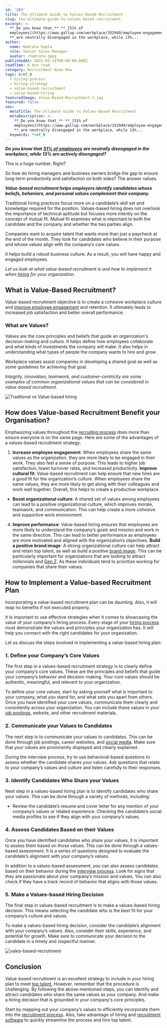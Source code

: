 ```yaml
---
id: '203'
title: The Ultimate Guide to Values-Based Recruitment
slug: the-ultimate-guide-to-values-based-recruitment
excerpt: >-
  **_Do you know that_** **_[51% of
  employees](https://www.gallup.com/workplace/352949/employee-engagement-holds-steady-first-half-2021.aspx)_**
  **_are neutrally disengaged in the workplace, while 13%...
author:
  name: Namrata Gupta
  role: Senior Sales Manager
  avatar: /namrata.jpeg
publishedAt: 2023-03-14T00:00:00.000Z
readTime: 6 min read
category: Recruitment Know How
tags: &ref_0
  - hiring-process
  - hiring-strategy
  - value-based-recruitment
  - value-based-hiring
featuredImage: Value-Based-Recruitment-1.jpg
featured: false
seo:
  metaTitle: The Ultimate Guide to Values-Based Recruitment
  metaDescription: >-
    **_Do you know that_** **_[51% of
    employees](https://www.gallup.com/workplace/352949/employee-engagement-holds-steady-first-half-2021.aspx)_**
    **_are neutrally disengaged in the workplace, while 13%...
  keywords: *ref_0
---
```


**_Do you know that_** **_[51% of employees](https://www.gallup.com/workplace/352949/employee-engagement-holds-steady-first-half-2021.aspx)_** **_are neutrally disengaged in the workplace, while 13% are actively disengaged?_**

This is a huge number. Right?

So how do hiring managers and business owners bridge the gap to ensure long-term productivity and satisfaction on both sides? The answer values.

<!--more-->

**_Value-based recruitment helps employers identify candidates whose beliefs, behaviors, and personal values complement their company._**

Traditional hiring practices focus more on a candidate’s skill set and knowledge required for the position. Values-based hiring does not overlook the importance of technical aptitude but focuses more intently on the concept of mutual fit. Mutual fit examines what is important to both the candidate and the company and whether the two parties align.

Companies want to acquire talent that wants more than just a paycheck at the end of the month. They look for candidates who believe in their purpose and whose values align with the company’s core values.

It helps build a robust business culture. As a result, you will have happy and engaged employees.

_Let us look at what value-based recruitment is and how to implement it when [hiring](https://www.thetalentpool.ai/blogs/6-onboarding-metrics-most-important-in-hiring-process/) for your organization._

## **What is Value-Based Recruitment?**

Value-based recruitment objective is to create a cohesive workplace culture and [improve employee engagement](https://www.thetalentpool.ai/blogs/6-ways-increase-employee-engagement/) and retention. It ultimately leads to increased job satisfaction and better overall performance.

### **What are Values?**

Values are the core principles and beliefs that guide an organization's decision-making and culture. It helps define how employees collaborate and what kinds of investments the company will make. It also helps in understanding what types of people the company wants to hire and grow.

Workplace values assist companies in developing a shared goal as well as some guidelines for achieving that goal.

_Integrity, innovation, teamwork, and customer-centricity are some examples of common organizational values that can be considered in value-based recruitment._

![Tradtional vs Value-based hiring](images/Value-Based-Recruitment-1-1024x1024.jpg)

## How does Value-based Recruitment Benefit your Organisation?

Emphasizing values throughout the [recruiting process](https://www.thetalentpool.ai/end-to-end-recruitment-process-lifecycle/) does more than ensure everyone is on the same page. Here are some of the advantages of a values-based recruitment strategy:

1. **Increase employee engagement**: When employees share the same values as the organization, they are more likely to be engaged in their work. They also feel a sense of purpose. This leads to higher job satisfaction, lower turnover rates, and increased productivity. **Improve cultural fit**: Value-based recruitment can help ensure that new hires are a good fit for the organization’s culture. When employees share the same values, they are more likely to get along with their colleagues and work well together. Overall, this helps to create a productive workplace.

- **Boost organizational culture**: A shared set of values among employees can lead to a positive organizational culture, which improves morale, teamwork, and communication. This can help create a more cohesive and supportive work environment.

4. **Improve performance**: Value-based hiring ensures that employees are more likely to understand the company’s goals and mission and work in the same direction. This can lead to better performance as employees are more motivated and aligned with the organization’s objectives. **Build a positive brand image**: A strong organizational culture can help attract and retain top talent, as well as build a positive [brand image](https://www.thetalentpool.ai/blogs/7-ways-boost-your-employer-brand/). This can be particularly important for organizations that are looking to attract millennials and [Gen Z](https://www.thetalentpool.ai/blogs/5-tips-attract-retain-gen-z-talent/). As these individuals tend to prioritize working for companies that share their values.

## **How to Implement a Value-based Recruitment Plan**

Incorporating a value-based recruitment plan can be daunting. Also, it will reap no benefits if not executed properly.

It is important to use effective strategies when it comes to showcasing the value of your company’s hiring process. Every stage of your [hiring process](https://www.thetalentpool.ai/blogs/top-4-signs-of-an-inefficient-hiring-process/) must demonstrate the values and principles your organization has. It will help you connect with the right candidates for your organization.

Let us discuss the steps involved in implementing a value-based hiring plan:

### 1. Define your Company’s Core Values

The first step in a values-based recruitment strategy is to clearly define your company’s core values. These are the principles and beliefs that guide your company’s behavior and decision-making. Your core values should be authentic, meaningful, and relevant to your organization.

To define your core values, start by asking yourself what is important to your company, what you stand for, and what sets you apart from others. Once you have identified your core values, communicate them clearly and consistently across your organization. You can include these values in your [job postings](https://www.thetalentpool.ai/blogs/our-2023-job-board-quick-guide-where-should-you-post/), website, and other recruitment materials.

### 2. **Communicate your Values to Candidates**

The next step is to communicate your values to candidates. This can be done through job postings, career websites, and [social media](https://www.thetalentpool.ai/blogs/5-tips-on-social-media-recruitment-strategies/). Make sure that your values are prominently displayed and clearly explained.

During the interview process, try to use behavioral-based questions to assess whether the candidate shares your values. Ask questions that relate to your company’s values and culture and listen carefully to their responses.

### 3. Identify Candidates Who Share your Values

Next step in a values-based hiring plan is to identify candidates who share your values. This can be done through a variety of methods, including:

- Review the candidate’s resume and cover letter for any mention of your company’s values or related experience. Checking the candidate’s social media profiles to see if they align with your company’s values.

### 4. Assess Candidates Based on their Values

Once you have identified candidates who share your values, it is important to assess them based on those values. This can be done through a values-based assessment. It is a series of questions designed to evaluate the candidate’s alignment with your company’s values.

In addition to a values-based assessment, you can also assess candidates based on their behavior during the [interview process](https://www.thetalentpool.ai/interview-management-software/). Look for signs that they are passionate about your company’s mission and values. You can also check if they have a track record of behavior that aligns with those values.

### 5. **Make a Values-based Hiring Decision**

The final step in values-based recruitment is to make a values-based hiring decision. This means selecting the candidate who is the best fit for your company’s culture and values.

To make a values-based hiring decision, consider the candidate’s alignment with your company’s values. Also, consider their skills, experience, and potential for growth. Make sure to communicate your decision to the candidate in a timely and respectful manner.

![vales-based-recruitment](images/vales-based-recruitment-1.jpg)

## **Conclusion**

Value-based recruitment is an excellent strategy to include in your hiring plan to meet [top talent.](https://www.thetalentpool.ai/blogs/top-reasons-why-you-are-losing-top-talent-to-competitors/) However, remember that the procedure is challenging. By following the above-mentioned steps, you can identify and attract candidates who share the same values as your company. And make a hiring decision that is grounded in your company's core principles.

Start by mapping out your company’s values to efficiently incorporate them into the [recruitment process](https://www.thetalentpool.ai/blogs/how-to-improve-your-existing-talent-sourcing-strategy/). Also, take advantage of hiring and [recruitment software](https://www.thetalentpool.ai/cloud-recruitment-software/) to quickly streamline the process and hire top talent.
